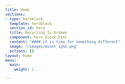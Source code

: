 ```yaml
---
title: Home
sections:
- type: heroblock
  template: heroblock
  section_id: hero
  title: Recycling Is broken
  component: hero_block.html
  content: "#### it is time for something different"
  image: "/images/Asset 1@4x.png"
  actions: []
layout: home
menu:
  main:
    weight: 1

---
```

